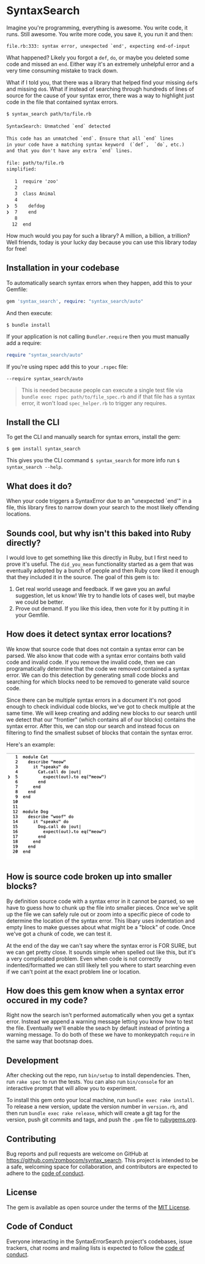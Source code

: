 # SyntaxSearch

Imagine you're programming, everything is awesome. You write code, it runs. Still awesome. You write more code, you save it, you run it and then:

```
file.rb:333: syntax error, unexpected `end', expecting end-of-input
```

What happened? Likely you forgot a `def`, `do`, or maybe you deleted some code and missed an `end`. Either way it's an extremely unhelpful error and a very time consuming mistake to track down.

What if I told you, that there was a library that helped find your missing `def`s and missing `do`s. What if instead of searching through hundreds of lines of source for the cause of your syntax error, there was a way to highlight just code in the file that contained syntax errors.

    $ syntax_search path/to/file.rb

    SyntaxSearch: Unmatched `end` detected

    This code has an unmatched `end`. Ensure that all `end` lines
    in your code have a matching syntax keyword  (`def`,  `do`, etc.)
    and that you don't have any extra `end` lines.

    file: path/to/file.rb
    simplified:

       1  require 'zoo'
       2
       3  class Animal
       4
    ❯  5    defdog
    ❯  7    end
       8
      12  end

How much would you pay for such a library? A million, a billion, a trillion? Well friends, today is your lucky day because you can use this library today for free!

## Installation in your codebase

To automatically search syntax errors when they happen, add this to your Gemfile:

```ruby
gem 'syntax_search', require: "syntax_search/auto"
```

And then execute:

    $ bundle install

If your application is not calling `Bundler.require` then you must manually add a require:

```ruby
require "syntax_search/auto"
```

If you're using rspec add this to your `.rspec` file:

```
--require syntax_search/auto
```

> This is needed because people can execute a single test file via `bundle exec rspec path/to/file_spec.rb` and if that file has a syntax error, it won't load `spec_helper.rb` to trigger any requires.

## Install the CLI

To get the CLI and manually search for syntax errors, install the gem:

    $ gem install syntax_search

This gives you the CLI command `$ syntax_search` for more info run `$ syntax_search --help`.

## What does it do?

When your code triggers a SyntaxError due to an "unexpected `end'" in a file, this library fires to narrow down your search to the most likely offending locations.

## Sounds cool, but why isn't this baked into Ruby directly?

I would love to get something like this directly in Ruby, but I first need to prove it's useful. The `did_you_mean` functionality started as a gem that was eventually adopted by a bunch of people and then Ruby core liked it enough that they included it in the source. The goal of this gem is to:

1. Get real world useage and feedback. If we gave you an awful suggestion, let us know! We try to handle lots of cases well, but maybe we could be better.
2. Prove out demand. If you like this idea, then vote for it by putting it in your Gemfile.

## How does it detect syntax error locations?

We know that source code that does not contain a syntax error can be parsed. We also know that code with a syntax error contains both valid code and invalid code. If you remove the invalid code, then we can programatically determine that the code we removed contained a syntax error. We can do this detection by generating small code blocks and searching for which blocks need to be removed to generate valid source code.

Since there can be multiple syntax errors in a document it's not good enough to check individual code blocks, we've got to check multiple at the same time. We will keep creating and adding new blocks to our search until we detect that our "frontier" (which contains all of our blocks) contains the syntax error. After this, we can stop our search and instead focus on filtering to find the smallest subset of blocks that contain the syntax error.

Here's an example:

![](assets/syntax_search.gif)

## How is source code broken up into smaller blocks?

By definition source code with a syntax error in it cannot be parsed, so we have to guess how to chunk up the file into smaller pieces. Once we've split up the file we can safely rule out or zoom into a specific piece of code to determine the location of the syntax error. This libary uses indentation and empty lines to make guesses about what might be a "block" of code. Once we've got a chunk of code, we can test it.

At the end of the day we can't say where the syntax error is FOR SURE, but we can get pretty close. It sounds simple when spelled out like this, but it's a very complicated problem. Even when code is not correctly indented/formatted we can still likely tell you where to start searching even if we can't point at the exact problem line or location.

## How does this gem know when a syntax error occured in my code?

Right now the search isn't performed automatically when you get a syntax error. Instead we append a warning message letting you know how to test the file. Eventually we'll enable the seach by default instead of printing a warning message. To do both of these we have to monkeypatch `require` in the same way that bootsnap does.

## Development

After checking out the repo, run `bin/setup` to install dependencies. Then, run `rake spec` to run the tests. You can also run `bin/console` for an interactive prompt that will allow you to experiment.

To install this gem onto your local machine, run `bundle exec rake install`. To release a new version, update the version number in `version.rb`, and then run `bundle exec rake release`, which will create a git tag for the version, push git commits and tags, and push the `.gem` file to [rubygems.org](https://rubygems.org).

## Contributing

Bug reports and pull requests are welcome on GitHub at https://github.com/zombocom/syntax_search. This project is intended to be a safe, welcoming space for collaboration, and contributors are expected to adhere to the [code of conduct](https://github.com/[USERNAME]/syntax_search/blob/master/CODE_OF_CONDUCT.md).


## License

The gem is available as open source under the terms of the [MIT License](https://opensource.org/licenses/MIT).

## Code of Conduct

Everyone interacting in the SyntaxErrorSearch project's codebases, issue trackers, chat rooms and mailing lists is expected to follow the [code of conduct](https://github.com/zombocom/syntax_search/blob/master/CODE_OF_CONDUCT.md).
